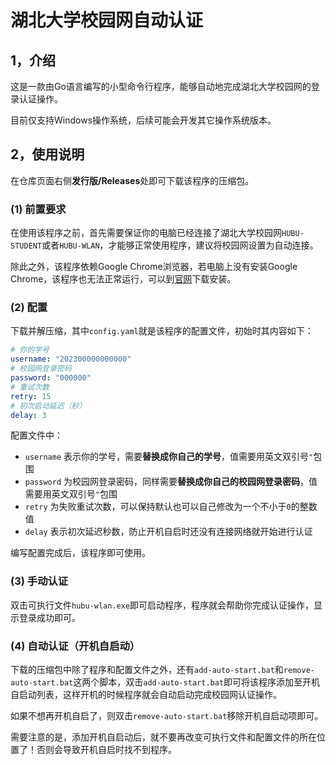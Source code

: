 # 湖北大学校园网自动认证

## 1，介绍

这是一款由Go语言编写的小型命令行程序，能够自动地完成湖北大学校园网的登录认证操作。

目前仅支持Windows操作系统，后续可能会开发其它操作系统版本。

## 2，使用说明

在仓库页面右侧**发行版/Releases**处即可下载该程序的压缩包。

### (1) 前置要求

在使用该程序之前，首先需要保证你的电脑已经连接了湖北大学校园网`HUBU-STUDENT`或者`HUBU-WLAN`，才能够正常使用程序，建议将校园网设置为自动连接。

除此之外，该程序依赖Google Chrome浏览器，若电脑上没有安装Google Chrome，该程序也无法正常运行，可以到[官网](https://google.cn/chrome/)下载安装。

### (2) 配置

下载并解压缩，其中`config.yaml`就是该程序的配置文件，初始时其内容如下：

```yaml
# 你的学号
username: "202300000000000"
# 校园网登录密码
password: "000000"
# 重试次数
retry: 15
# 初次启动延迟（秒）
delay: 3
```

配置文件中：

- `username` 表示你的学号，需要**替换成你自己的学号**，值需要用英文双引号`"`包围
- `password` 为校园网登录密码，同样需要**替换成你自己的校园网登录密码**，值需要用英文双引号`"`包围
- `retry` 为失败重试次数，可以保持默认也可以自己修改为一个不小于`0`的整数值
- `delay` 表示初次延迟秒数，防止开机自启时还没有连接网络就开始进行认证

编写配置完成后，该程序即可使用。

### (3) 手动认证

双击可执行文件`hubu-wlan.exe`即可启动程序，程序就会帮助你完成认证操作，显示登录成功即可。

### (4) 自动认证（开机自启动）

下载的压缩包中除了程序和配置文件之外，还有`add-auto-start.bat`和`remove-auto-start.bat`这两个脚本，双击`add-auto-start.bat`即可将该程序添加至开机自启动列表，这样开机的时候程序就会自动启动完成校园网认证操作。

如果不想再开机自启了，则双击`remove-auto-start.bat`移除开机自启动项即可。

需要注意的是，添加开机自启动后，就不要再改变可执行文件和配置文件的所在位置了！否则会导致开机自启时找不到程序。